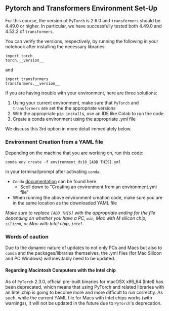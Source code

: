 ## Pytorch and Transformers Environment Set-Up

For this course, the version of `PyTorch` is 2.6.0 and `transformers` should be 4.49.0 or higher. In particular, we have successfully tested both 4.49.0 and 4.52.2 of `transformers`.

You can verify the versions, respectively, by running the following in your notebook after installing the necessary libraries:

`import torch` <br>
`torch.__version__`

and 

`import transformers` <br>
`transformers.__version__`

If you are having trouble with your environment, here are three solutions:

 1. Using your current environment, make sure that `PyTorch` and `transformers` are set the the appropriate versions
  2. With the appropriate `pip install`s, use an IDE like Colab to run the code
  3. Create a conda environment using the appropriate .yml file

We discuss this 3rd option in more detail immediately below.

### Environment Creation from a YAML file

Depending on the machine that you are working on, run this code:

`conda env create -f environment_ds10_[ADD THIS].yml`

in your terminal/prompt after activating `conda`.

*  `Conda` [documentation](https://docs.conda.io/projects/conda/en/latest/user-guide/tasks/manage-environments.html) can be found here
    * Scoll down to "Creating an environment from an environment.yml file"
*  When running the above environment creation code, make sure you are in the same location as the downloaded YAML file

*Make sure to replace `[ADD THIS]` with the appropriate ending for the file depending on whether you have a PC, `win`, Mac with M silicon chip, `silicon`, or Mac with Intel chip, `intel`.*

### Words of caution

Due to the dynamic nature of updates to not only PCs and Macs but also to `conda` and the packages/libraries themselves, the .yml files (for Mac Silicon and PC Windows) will inevitably need to be updated.

#### Regarding Macintosh Computers with the Intel chip

As of `PyTorch` 2.3.0, official pre-built binaries for macOSX x86_64 (Intel) has been deprecated, which means that using PyTorch and related libraries with an Intel chip is going to become more and more difficult to run correctly. As such, while the current YAML file for Macs with Intel chips works (with warnings), it will not be updated in the future due to `PyTorch`'s deprecation.
